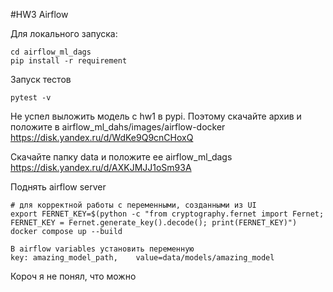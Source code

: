 #HW3 Airflow 


Для локального запуска:


```
cd airflow_ml_dags
pip install -r requirement
```
Запуск тестов
```
pytest -v
```

Не успел выложить модель с hw1 в pypi. Поэтому скачайте архив и положите в airflow_ml_dahs/images/airflow-docker <br>
https://disk.yandex.ru/d/WdKe9Q9cnCHoxQ

Скачайте папку data и положите ее airflow_ml_dags
https://disk.yandex.ru/d/AXKJMJJ1oSm93A

Поднять airflow server
```
# для корректной работы с переменными, созданными из UI
export FERNET_KEY=$(python -c "from cryptography.fernet import Fernet; FERNET_KEY = Fernet.generate_key().decode(); print(FERNET_KEY)")
docker compose up --build
```


```
В airflow variables установить переменную
key: amazing_model_path, 	value=data/models/amazing_model
```

Короч я не понял, что можно 